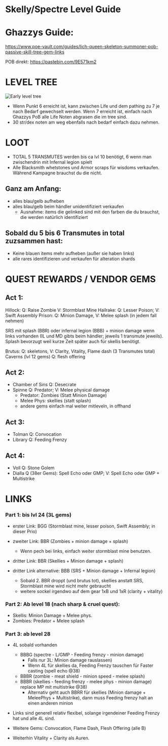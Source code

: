 # Skelly/Spectre Level Guide

# Ghazzys Guide:
https://www.poe-vault.com/guides/lich-queen-skeleton-summoner-pob-passive-skill-tree-gem-links

POB direkt:
https://pastebin.com/9E571km2

# LEVEL TREE

![Early level tree](https://i.imgur.com/HWNDzxE.png)

- Wenn Punkt 6 erreicht ist, kann zwischen Life und dem pathing zu 7 je nach Bedarf gewechselt werden. Wenn 7 erreicht ist, einfach nach Ghazzys PoB alle Life Noten abgrasen die im tree sind.
- 30 str/dex noten am weg ebenfalls nach bedarf einfach dazu nehmen.

# LOOT

- TOTAL 5 TRANSMUTES werden bis ca lvl 10 benötigt, 6 wenn man zwischendrin mit Infernal legion spielt
- Alle Blacksmith whetstones und Armor scraps für wisdoms verkaufen. Während Kampagne brauchst du die nicht.

## Ganz am Anfang: 
- alles blau/gelb aufheben
- alles blau/gelb beim händler unidentifiziert verkaufen
	- Ausnahme: items die gelinked sind mit den farben die du brauchst, die werden natürlich identifiziert

## Sobald du 5 bis 6 Transmutes in total zuzsammen hast:
- Keine blauen items mehr aufheben (außer sie haben links)
- alle rares identifizieren und verkaufen für alteration shards
	
# QUEST REWARDS / VENDOR GEMS


## Act 1:

Hillock: Q: Raise Zombie V: Stormblast Mine
Hailrake: Q: Lesser Poison; V: Swift Assembly
Prison: Q: Minion Damage, V: Melee splash (in jedem fall nehmen)
		
SRS mit splash (BBR) oder infernal legion (BBB) + minion damage wenn links vorhanden (IL und MD gibts beim händler; jeweils 1 transmute jeweils).
Splash bevorzugt weil kurze Zeit später auch für skellis benötigt.
		
Brutus: Q: skeletons, V: Clarity, Vitality, Flame dash (3 Transmutes total)
Caverns (lvl 12 gems) Q: flesh offering

## Act 2:
- Chamber of Sins Q: Desecrate
- Spinne Q: Predator; V: Melee physical damage 
	- Predator: Zombies (Statt Minion Damage)
	- Melee Phys: skellies (statt splash)
	- andere gems einfach mal weiter mitleveln, in offhand

## Act 3:
- Tolman Q: Convocation
- Library Q: Feeding Frenzy

## Act 4:
- Voll Q: Stone Golem
- Dialla Q (38er Gems): Spell Echo oder GMP; V: Spell Echo oder GMP + Multistrike

# LINKS

### Part 1: bis lvl 24 (3L gems)

- erster Link: BGG (Stormblast mine, lesser poison, Swift Assembly; in dieser Prio)
- zweiter Link: BBR (Zombies + minion damage + splash)
	- Wenn pech bei links, einfach weiter stormblast mine benutzen.

- dritter Link: BBR (Skellies + Minion damage + splash)
- dritter Link alternative: BBB (SRS + Minion damage + Infernal legion)
	- Sobald 2. BBR droppt (und brutus tot), skellies anstatt SRS, Stormblast mine wird nicht mehr gebraucht
	- weitere sockel irgendwo auf dem gear 1xB und 1xR (clarity + vitality)

### Part 2: Ab level 18 (nach sharp & cruel quest):

- Skellis: Minion Damage + Melee phys. 
- Zombies: Predator + Melee splash

### Part 3: ab level 28

- 4L sobald vorhanden
	- BBBG (spectre - L/GMP - Feeding frenzy - minion damage)
		- Falls nur 3L: Minion damage rauslassen)
		- Wenn 4L für skellies da, Feeding Frenzy tauschen für Faster casting (spell echo @38)
	- BBBR (zombie - meat shield - minion speed - melee splash)
	- BBBR (skellies - feeding frenzy - melee phys - minion damage) replace MP mit multistrike @38)
		- Alternativ geht auch BBRR für skellies (Minion damage + MeleePhys + Multistrike), dann muss Feeding frenzy halt an einen anderen minion

- Links sind generell relativ flexibel, solange irgendeiner Feeding Frenzy hat und alle 4L sind.
- Weitere Gems: Convocation, Flame Dash, Flesh Offering (alle B)
- Weiterhin Vitality + Clarity als Auren.






